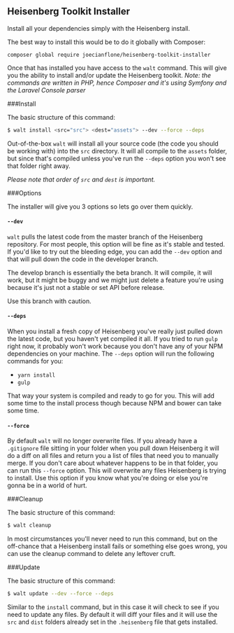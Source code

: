 ## Heisenberg Toolkit Installer

Install all your dependencies simply with the Heisenberg install.

The best way to install this would be to do it globally with Composer:

```
composer global require joecianflone/heisenberg-toolkit-installer
```

Once that has installed you have access to the `walt` command. This will give you the ability to install and/or update the Heisenberg toolkit. *Note: the commands are written in PHP, hence Composer and it's using Symfony and the Laravel Console parser*

###Install

The basic structure of this command:

```Bash
$ walt install <src="src"> <dest="assets"> --dev --force --deps
```

Out-of-the-box `walt` will install all your source code (the code you should be working with) into the `src` directory. It will all compile to the `assets` folder, but since that's compiled unless you've run the `--deps` option you won't see that folder right away.

*Please note that order of `src` and `dest` is important.*


###Options

The installer will give you 3 options so lets go over them quickly.

#### `--dev`

`walt` pulls the latest code from the master branch of the Heisenberg repository. For most people, this option will be fine as it's stable and tested. If you'd like to try out the bleeding edge, you can add the `--dev` option and that will pull down the code in the developer branch.

The develop branch is essentially the beta branch. It will compile, it will work, but it might be buggy and we might just delete a feature you're using because it's just not a stable or set API before release.

Use this branch with caution.

#### `--deps`

When you install a fresh copy of Heisenberg you've really just pulled down the latest code, but you haven't yet compiled it all. If you tried to run `gulp` right now, it probably won't work because you don't have any of your NPM dependencies on your machine. The `--deps` option will run the following commands for you:

+ `yarn install`
+ `gulp`

That way your system is compiled and ready to go for you. This will add some time to the install process though because NPM and bower can take some time.

#### `--force`

By default `walt` will no longer overwrite files. If you already have a `.gitignore` file sitting in your folder when you pull down Heisenberg it will do a diff on all files and return you a list of files that need you to manually merge. If you don't care about whatever happens to be in that folder, you can run this `--force` option. This will overwrite any files Heisenberg is trying to install. Use this option if you know what you're doing or else you're gonna be in a world of hurt.

###Cleanup

The basic structure of this command:

```Bash
$ walt cleanup
```

In most circumstances you'll never need to run this command, but on the off-chance that a Heisenberg install fails or something else goes wrong, you can use the cleanup command to delete any leftover cruft.

###Update

The basic structure of this command:

```Bash
$ walt update --dev --force --deps
```

Similar to the `install` command, but in this case it will check to see if you need to update any files. By default it will diff your files and it will use the `src` and `dist` folders already set in the `.heisenberg` file that gets installed.
